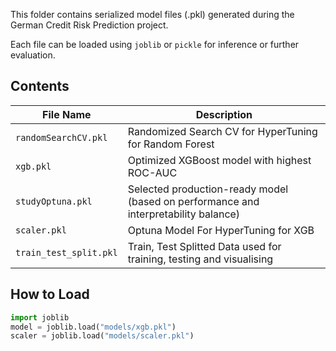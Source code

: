 This folder contains serialized model files (.pkl) generated during the German Credit Risk Prediction project.

Each file can be loaded using `joblib` or `pickle` for inference or further evaluation.

## Contents

| File Name                         | Description |
|-----------------------------------|--------------|
| `randomSearchCV.pkl`              | Randomized Search CV for HyperTuning for Random Forest |
| `xgb.pkl`                         | Optimized XGBoost model with highest ROC-AUC |
| `studyOptuna.pkl`                 | Selected production-ready model (based on performance and interpretability balance) |
| `scaler.pkl`                      | Optuna Model For HyperTuning  for XGB|
| `train_test_split.pkl`            | Train, Test Splitted Data used for training, testing and visualising |

## How to Load
```python
import joblib
model = joblib.load("models/xgb.pkl")
scaler = joblib.load("models/scaler.pkl")
